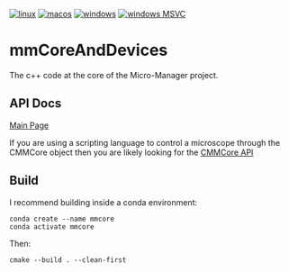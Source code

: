 
[![linux](https://github.com/tractatus/mmCoreAndDevices/actions/workflows/ubuntu.yml/badge.svg)](https://github.com/tractatus/mmCoreAndDevices/actions/workflows/ubuntu.yml) [![macos](https://github.com/tractatus/mmCoreAndDevices/actions/workflows/macos.yml/badge.svg)](https://github.com/tractatus/mmCoreAndDevices/actions/workflows/macos.yml) [![windows](https://github.com/tractatus/mmCoreAndDevices/actions/workflows/windows.yml/badge.svg)](https://github.com/tractatus/mmCoreAndDevices/actions/workflows/windows.yml) [![windows MSVC](https://github.com/tractatus/mmCoreAndDevices/actions/workflows/crosscompile.yml/badge.svg)](https://github.com/tractatus/mmCoreAndDevices/actions/workflows/crosscompile.yml)

# mmCoreAndDevices
The c++ code at the core of the Micro-Manager project.

## API Docs
[Main Page](https://micro-manager.org/apidoc/MMCore/latest/index.html)

If you are using a scripting language to control a microscope through the CMMCore object
then you are likely looking for the [CMMCore API](https://micro-manager.org/apidoc/MMCore/latest/class_c_m_m_core.html)

## Build

I recommend building inside a conda environment:

```
conda create --name mmcore
conda activate mmcore   
```

Then:
```
cmake --build . --clean-first
```
